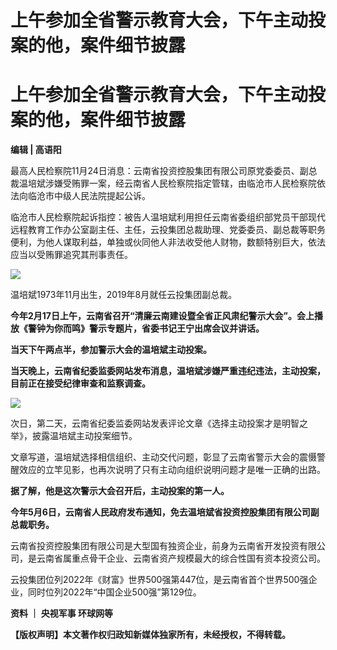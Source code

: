 # 上午参加全省警示教育大会，下午主动投案的他，案件细节披露

# 上午参加全省警示教育大会，下午主动投案的他，案件细节披露

**编辑 | 高语阳**

最高人民检察院11月24日消息：云南省投资控股集团有限公司原党委委员、副总裁温培斌涉嫌受贿罪一案，经云南省人民检察院指定管辖，由临沧市人民检察院依法向临沧市中级人民法院提起公诉。

临沧市人民检察院起诉指控：被告人温培斌利用担任云南省委组织部党员干部现代远程教育工作办公室副主任、主任，云投集团总裁助理、党委委员、副总裁等职务便利，为他人谋取利益，单独或伙同他人非法收受他人财物，数额特别巨大，依法应当以受贿罪追究其刑事责任。

![](https://inews.gtimg.com/news_bt/OTpRcrl7zXhk66ce4OpNtB6OPWsOvZTGB1KaMmqdixgEEAA/1000)

温培斌1973年11月出生，2019年8月就任云投集团副总裁。

**今年2月17日上午，云南省召开“清廉云南建设暨全省正风肃纪警示大会”。会上播放《警钟为你而鸣》警示专题片，省委书记王宁出席会议并讲话。**

**当天下午两点半，参加警示大会的温培斌主动投案。**

**当天晚上，云南省纪委监委网站发布消息，温培斌涉嫌严重违纪违法，主动投案，目前正在接受纪律审查和监察调查。**

![](https://inews.gtimg.com/news_bt/OUDX3mRqAwjCfUtvRh3YJh6yW6uQ2HvguvMs4M9FFgJskAA/1000)

次日，第二天，云南省纪委监委网站发表评论文章《选择主动投案才是明智之举》，披露温培斌主动投案细节。

文章写道，温培斌选择相信组织、主动交代问题，彰显了云南省警示大会的震慑警醒效应的立竿见影，也再次说明了只有主动向组织说明问题才是唯一正确的出路。

**据了解，他是这次警示大会召开后，主动投案的第一人。**

**今年5月6日，云南省人民政府发布通知，免去温培斌省投资控股集团有限公司副总裁职务。**

云南省投资控股集团有限公司是大型国有独资企业，前身为云南省开发投资有限公司，是云南省属重点骨干企业、云南省资产规模最大的综合性国有资本投资公司。

云投集团位列2022年《财富》世界500强第447位，是云南省首个世界500强企业，同时位列2022年“中国企业500强”第129位。

**资料 ｜ 央视军事 环球网等**

**【版权声明】本文著作权归政知新媒体独家所有，未经授权，不得转载。**

